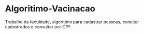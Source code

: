 # Algoritimo-Vacinacao
 Trabalho da faculdade, algoritimo para cadastrar pessoas, conultar cadastrados e consultar por CPF. 
